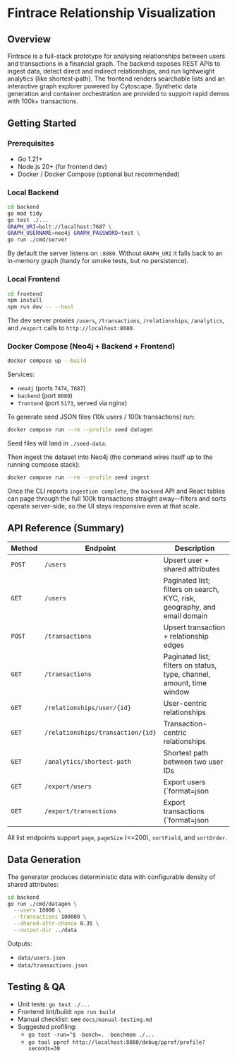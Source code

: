 # Fintrace Relationship Visualization

## Overview

Fintrace is a full-stack prototype for analysing relationships between users and transactions in a financial graph. The backend exposes REST APIs to ingest data, detect direct and indirect relationships, and run lightweight analytics (like shortest-path). The frontend renders searchable lists and an interactive graph explorer powered by Cytoscape. Synthetic data generation and container orchestration are provided to support rapid demos with 100k+ transactions.

## Getting Started

### Prerequisites

- Go 1.21+
- Node.js 20+ (for frontend dev)
- Docker / Docker Compose (optional but recommended)

### Local Backend

```bash
cd backend
go mod tidy
go test ./...
GRAPH_URI=bolt://localhost:7687 \
GRAPH_USERNAME=neo4j GRAPH_PASSWORD=test \
go run ./cmd/server
```

By default the server listens on `:8080`. Without `GRAPH_URI` it falls back to an in-memory graph (handy for smoke tests, but no persistence).

### Local Frontend

```bash
cd frontend
npm install
npm run dev -- --host
```

The dev server proxies `/users`, `/transactions`, `/relationships`, `/analytics`, and `/export` calls to `http://localhost:8080`.

### Docker Compose (Neo4j + Backend + Frontend)

```bash
docker compose up --build
```

Services:
- `neo4j` (ports `7474`, `7687`)
- `backend` (port `8080`)
- `frontend` (port `5173`, served via nginx)

To generate seed JSON files (10k users / 100k transactions) run:

```bash
docker compose run --rm --profile seed datagen
```

Seed files will land in `./seed-data`.

Then ingest the dataset into Neo4j (the command wires itself up to the running compose stack):

```bash
docker compose run --rm --profile seed ingest
```

Once the CLI reports `ingestion complete`, the `backend` API and React tables can page through the full 100k transactions straight away—filters and sorts operate server-side, so the UI stays responsive even at that scale.

## API Reference (Summary)

| Method | Endpoint | Description |
|--------|----------|-------------|
| `POST` | `/users` | Upsert user + shared attributes |
| `GET`  | `/users` | Paginated list; filters on search, KYC, risk, geography, and email domain |
| `POST` | `/transactions` | Upsert transaction + relationship edges |
| `GET`  | `/transactions` | Paginated list; filters on status, type, channel, amount, time window |
| `GET`  | `/relationships/user/{id}` | User-centric relationships |
| `GET`  | `/relationships/transaction/{id}` | Transaction-centric relationships |
| `GET`  | `/analytics/shortest-path` | Shortest path between two user IDs |
| `GET`  | `/export/users` | Export users (`format=json|csv`) |
| `GET`  | `/export/transactions` | Export transactions (`format=json|csv`) |

All list endpoints support `page`, `pageSize` (<=200), `sortField`, and `sortOrder`.

## Data Generation

The generator produces deterministic data with configurable density of shared attributes:

```bash
cd backend
go run ./cmd/datagen \
  --users 10000 \
  --transactions 100000 \
  --shared-attr-chance 0.35 \
  --output-dir ../data
```

Outputs:
- `data/users.json`
- `data/transactions.json`

## Testing & QA

- Unit tests: `go test ./...`
- Frontend lint/build: `npm run build`
- Manual checklist: see `docs/manual-testing.md`
- Suggested profiling:
  - `go test -run=^$ -bench=. -benchmem ./...`
  - `go tool pprof http://localhost:8080/debug/pprof/profile?seconds=30`

